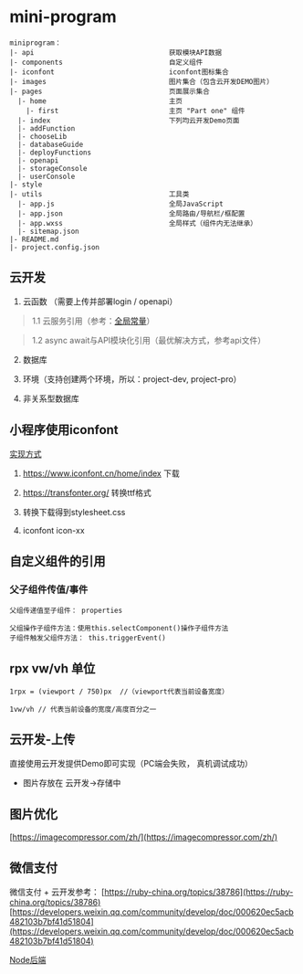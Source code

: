 # mini-program

```
miniprogram：
|- api                                 获取模块API数据
|- components                          自定义组件
|- iconfont                            iconfont图标集合
|- images                              图片集合（包含云开发DEMO图片）
|- pages                               页面展示集合
  |- home                              主页
    |- first                           主页 "Part one" 组件
  |- index                             下列均云开发Demo页面
  |- addFunction                       
  |- chooseLib
  |- databaseGuide
  |- deployFunctions
  |- openapi
  |- storageConsole
  |- userConsole
|- style   
|- utils                               工具类
  |- app.js                            全局JavaScript
  |- app.json                          全局路由/导航栏/框配置
  |- app.wxss                          全局样式（组件内无法继承）
  |- sitemap.json
|- README.md                         
|- project.config.json               
```

## 云开发

1. 云函数 （需要上传并部署login / openapi）

>  1.1 云服务引用（参考：[全局常量](https://www.jianshu.com/p/e3de2c605506)）

>  1.2 async await与API模块化引用（最优解决方式，参考api文件）

2. 数据库

3. 环境（支持创建两个环境，所以：project-dev, project-pro）

4. 非关系型数据库
   

## 小程序使用iconfont

[实现方式](https://www.jianshu.com/p/0d631d3b1983)

1. https://www.iconfont.cn/home/index 下载

2. https://transfonter.org/ 转换ttf格式

3. 转换下载得到stylesheet.css

4. iconfont icon-xx

## 自定义组件的引用

### 父子组件传值/事件

```
父组传递值至子组件： properties

父组操作子组件方法：使用this.selectComponent()操作子组件方法
子组件触发父组件方法： this.triggerEvent()
```

## rpx vw/vh 单位

`1rpx = (viewport / 750)px  //（viewport代表当前设备宽度）`

`1vw/vh // 代表当前设备的宽度/高度百分之一`

## 云开发-上传

直接使用云开发提供Demo即可实现（PC端会失败， 真机调试成功）

* 图片存放在 云开发->存储中

## 图片优化

[https://imagecompressor.com/zh/](https://imagecompressor.com/zh/)

## 微信支付

微信支付 + 云开发参考： 
[https://ruby-china.org/topics/38786](https://ruby-china.org/topics/38786) 
[https://developers.weixin.qq.com/community/develop/doc/000620ec5acb482103b7bf41d51804](https://developers.weixin.qq.com/community/develop/doc/000620ec5acb482103b7bf41d51804)

[Node后端](https://blog.csdn.net/qq_36607860/article/details/86159825)

